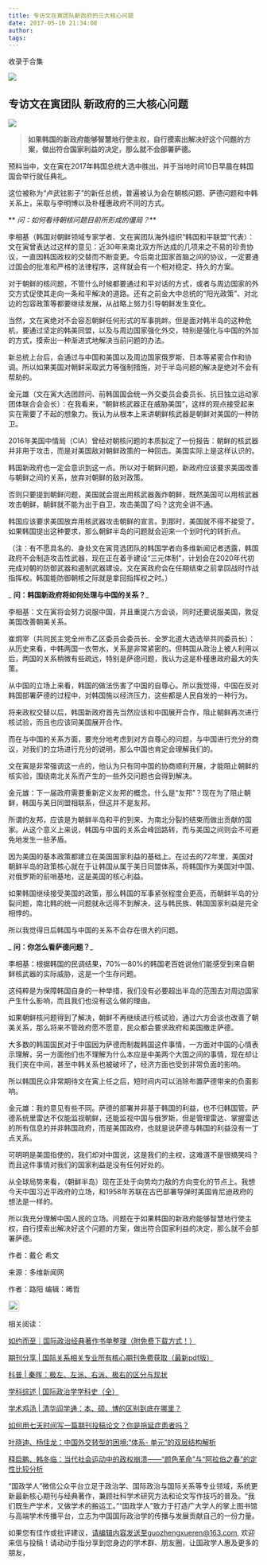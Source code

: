 ```yaml
---
title: 专访文在寅团队新政府的三大核心问题
date: 2017-05-10 21:34:08
author: 
tags: 
---
```



收录于合集

![](/images/4316/2.png)

## **专访文在寅团队 新政府的三大核心问题**

  

![](/images/4316/3.jpeg)

  

  

>  **如果韩国的新政府能够智慧地行使主权，自行摸索出解决好这个问题的方案，做出符合国家利益的决定，那么就不会部署萨德。**

  

预料当中，文在寅在2017年韩国总统大选中胜出，并于当地时间10日早晨在韩国国会举行就任典礼。

  

这位被称为“卢武铉影子”的新任总统，普遍被认为会在朝核问题、萨德问题和中韩关系上，采取与李明博以及朴槿惠政府不同的方式。

  

 ** _问：如何看待朝核问题目前所形成的僵局？_**

  

李相基（韩国对朝鲜领域专家学者、文在寅团队海外组织“韩国和平联盟”代表）：文在寅曾表达过这样的意见：近30年来南北双方所达成的几项来之不易的珍贵协议，一直因韩国政权的交替而不断变更。今后南北国家首脑之间的协议，一定要通过国会的批准和严格的法律程序，这样就会有一个相对稳定、持久的方案。

  

对于朝鲜的核问题，不管什么时候都要通过和平对话的方式，或者与周边国家的外交方式促使其走向一条和平解决的道路。还有之前金大中总统的“阳光政策”、对北边的包容政策等都要继续发展，从战略上努力引导朝鲜发生变化。

  

当然，文在寅绝对不会容忍朝鲜任何形式的军事挑衅。但是面对韩半岛的这种危机，要通过坚定的韩美同盟，以及与周边国家强化外交，特别是强化与中国的外加的方式，摸索出一种渐进式地解决当前问题的办法。

  

新总统上台后，会通过与中国和美国以及周边国家俄罗斯、日本等紧密合作和协调。所以如果美国对朝鲜采取武力等强制措施，对于半岛问题的解决是绝对不会有帮助的。

  

金元雄（文在寅大选团顾问、前韩国国会统一外交委员会委员长、抗日独立运动家团体联合会会长）：在我看来，“朝鲜核武器正在威胁美国”，这样的观点接受起来实在需要了不起的想象力。我认为从根本上来讲朝鲜核武器是朝鲜对美国的一种防卫。

  

2016年美国中情局（CIA）曾经对朝核问题的本质拟定了一份报告：朝鲜的核武器并非用于攻击，而是对美国敌对朝鲜政策的一种回击。美国实际上是这样认识的。

  

韩国新政府也一定会意识到这一点。所以对于朝鲜问题，新政府应该要求美国改善与朝鲜之间的关系，放弃对朝鲜的敌对政策。

  

否则只要提到朝鲜问题，美国就会提出用核武器轰炸朝鲜，既然美国可以用核武器攻击朝鲜，朝鲜就不能为出于自卫，攻击美国了吗？这完全讲不通。

  

韩国应该要求美国放弃用核武器攻击朝鲜的宣言。到那时，美国就不得不接受了。如果韩国提出这种要求，那么朝鲜半岛的问题就会迎来一个划时代的转折点。

  

（注：有不愿具名的、身处文在寅竞选团队的韩国学者向多维新闻记者透露，韩国政府不会制造攻击性武器，现在正在着手建设“三元体制”，计划会在2020年代初完成对朝的防御武器和遏制武器建设。文在寅政府会在任期结束之前拿回战时作战指挥权。韩国能防御朝核之际就是拿回指挥权之时。）

  

 _ **问：韩国新政府将如何处理与中国的关系？**_

  

李相基：文在寅将会努力说服中国，并且重提六方会谈，同时还要说服美国，敦促美国改善朝美关系。

  

崔炯宰（共同民主党全州市乙区委员会委员长、全罗北道大选选举共同委员长）：从历史来看，中韩两国一衣带水，关系是非常紧密的。但韩国从政治上被人利用以后，两国的关系稍微有些疏远，特别是萨德问题，我认为这是朴槿惠政府最大的失策。

  

从中国的立场上来看，韩国的做法伤害了中国的自尊心。所以我觉得，中国在反对韩国部署萨德的过程中，对韩国施以经济压力，这些都是人民自发的一种行为。

  

将来政权交替以后，韩国新政府首先当然应该和中国展开合作，阻止朝鲜再次进行核试验，而且也应该同美国展开合作。

  

而在与中国的关系方面，要充分地考虑到对方自尊心的问题，与中国进行充分的商议，对我们的立场进行充分的说明，那么中国也肯定会理解我们的。

  

文在寅是非常强调这一点的，他认为只有同中国的协商顺利开展，才能阻止朝鲜的核实验，围绕南北关系而产生的一些外交问题也会得到解决。

  

金元雄：下一届政府需要重新定义友邦的概念。什么是“友邦”？现在为了阻止朝鲜，韩国与美日同盟相联系，但这并不是友邦。

  

所谓的友邦，应该是为朝鲜半岛和平的到来、为南北分裂的结束而做出贡献的国家。从这个意义上来说，韩国与中国的关系会峰回路转，而与美国之间则会不可避免地发生一些矛盾。

  

因为美国的基本政策都建立在美国国家利益的基础上。在过去的72年里，美国对朝鲜半岛的政策核心就在于让韩国从属于美日同盟体系，将韩国作为美国对中国、对俄罗斯的前哨基地，这是美国的核心利益。

  

如果韩国继续接受美国的政策，那么韩国的军事紧张程度会更高，而朝鲜半岛的分裂问题，南北韩的统一问题就永远得不到解决，这与韩民族、韩国国家利益是完全相悖的。

  

所以我觉得日后韩国与中国的关系不会存在很大的问题。

  

 _ **问：你怎么看萨德问题？**_

  

李相基：根据韩国的民调结果，70%—80%的韩国老百姓说他们能感受到来自朝鲜核武器的实际威胁，这是一个生存问题。

  

这纯粹是为保障韩国自身的一种举措，我们没有必要超出半岛的范围去对周边国家产生什么影响，而且我们也没有这么做的理由。

  

如果朝鲜核问题得到了解决，朝鲜不再继续进行核试验，通过六方会谈也改善了朝美关系，那么将来不管政府愿不愿意，民众都会要求政府和美国撤走萨德。

  

大多数的韩国国民对于中国因为萨德而制裁韩国这件事情，一方面对中国的心情表示理解，另一方面他们也不理解为什么本应是中美两个大国之间的事情，现在却让我们夹在中间，甚至中韩关系也被破坏了，经济方面也受到非常负面的影响。

  

所以韩国民众非常期待文在寅上任之后，短时间内可以消除布置萨德带来的负面影响。

  

金元雄：我的意见有些不同。萨德的部署并非基于韩国的利益，也不归韩国管。萨德系统里雷达不仅能监视朝鲜，还能监视中国与俄罗斯，但是管理雷达、掌握雷达的所有信息的并非韩国政府，而是美国政府，也就是说萨德与韩国的利益没有一丁点关系。

  

可明明是美国指使的，我们却对中国说，这是我们的主权，这难道不是很搞笑吗？而且这件事情对我们的国家利益是没有任何好处的。

  

从全球局势来看，（朝鲜半岛）现在正处于向势均力敌的方向变化的节点上。我想今天中国习近平政府的立场，和1958年苏联在古巴部署导弹时美国肯尼迪政府的想法是一样的。

  

所以我充分理解中国人民的立场。问题在于如果韩国的新政府能够智慧地行使主权，自行摸索出解决好这个问题的方案，做出符合国家利益的决定，那么就不会部署萨德。

  

作者：戴仑 希文

来源：多维新闻网

作者：路阳 编辑：晞哲

<img src='/images/4316/4.gif' width='22px' />

相关阅读：

[如约而至｜国际政治经典著作书单整理（附免费下载方式！）](http://mp.weixin.qq.com/s?__biz=MzI3MTYzMzE5Mw==&mid=2247484047&idx=1&sn=7cbf5e66e8c4ecc1567f9259c5ddf5c5&chksm=eb3f9cc9dc4815df5dfd4d47882cb03ee5512acbfc03a57ff759a0b64aea0cd3cf5d6fc36fa8&scene=21#wechat_redirect)

[期刊分享 |
国际关系相关专业所有核心期刊免费获取（最新pdf版）](http://mp.weixin.qq.com/s?__biz=MzI3MTYzMzE5Mw==&mid=2247484056&idx=4&sn=23e11c3222678a1409b173359f85dcb6&chksm=eb3f9cdedc4815c8aa50ea71548dfdd5c0cc40a9ea28de076ba14178d74f9e0b7a711b093821&scene=21#wechat_redirect)  

[科普 |
秦晖：极左、左派、右派、极右的区分与现状](http://mp.weixin.qq.com/s?__biz=MzI3MTYzMzE5Mw==&mid=2247484129&idx=1&sn=b4819efcf421a202fe5000359d0ef690&chksm=eb3f9ca7dc4815b1fddd880e2813515080e9f23e1049089bd9db87260e729551cd43c7619a34&scene=21#wechat_redirect)

[学科综述 |
国际政治学学科史（全）](http://mp.weixin.qq.com/s?__biz=MzI3MTYzMzE5Mw==&mid=2247483961&idx=2&sn=5e1bb06e2f8d246383f9e8174ea0076c&chksm=eb3f9c7fdc481569bcaa1581a4ece88cbe824d51e4d781d7869f341462adc7ba51e294353da7&scene=21#wechat_redirect)  

[学术鸡汤 |
清华阎学通：本、硕、博的区别到底在哪里？](http://mp.weixin.qq.com/s?__biz=MzI3MTYzMzE5Mw==&mid=2247483961&idx=1&sn=dbd4c1d13e12fc13afad1425440d2530&chksm=eb3f9c7fdc4815694cf889b1f69c0a74109eac4572586a51652098b32e9d92f9dfb0b0daf113&scene=21#wechat_redirect)

[如何用七天时间写一篇期刊投稿论文？你是拖延症患者吗？](http://mp.weixin.qq.com/s?__biz=MzI3MTYzMzE5Mw==&mid=2247484151&idx=2&sn=beceb344e95a48a15efc15ce307797f0&chksm=eb3f9cb1dc4815a7d4b7a41a82c5f10c07c6e3f0fec0d98d91941c346c4a340c0dfa19419f49&scene=21#wechat_redirect)

[叶晓迪、杨佳龙：中国外交转型的困境:“体系-
单元”的双层结构解析](http://mp.weixin.qq.com/s?__biz=MzI3MTYzMzE5Mw==&mid=2247484168&idx=1&sn=f7d8ab059b62cfdd910bc7dec0bd9d59&chksm=eb3f9d4edc4814580c031f7df297965578e6b7e9466eb3737ae68958dd35929208f7e78434bf&scene=21#wechat_redirect)

[释启鹏、韩冬临：当代社会运动中的政权崩溃——“颜色革命”与“阿拉伯之春”的定性比较分析](http://mp.weixin.qq.com/s?__biz=MzI3MTYzMzE5Mw==&mid=2247484176&idx=1&sn=92642af65e6337885453708c7fefb99e&chksm=eb3f9d56dc481440464373b414b505ab57b72048b34a389e2c2ed4ca4a8ddffb6bcc7e815a9c&scene=21#wechat_redirect)  

  

  

“国政学人”微信公众平台立足于政治学、国际政治与国际关系等专业领域，系统更新最新核心期刊与经典著作，兼顾社科学术研究方法和论文写作技巧的普及。“我们既生产学术，又做学术的搬运工。”“国政学人”致力于打造广大学人的掌上图书馆与高端学术传播平台，立志为中国国际政治学的传播与发展贡献自己的一份力量。

  

如果您有佳作或批评建议，请编辑内容发送至guozhengxueren@163.com,
欢迎来信与投稿！请动动手指分享到您身边的学术群、朋友圈，让国政学人惠及更多的朋友，